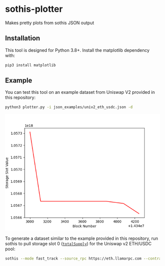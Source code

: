 # sothis-plotter

Makes pretty plots from sothis JSON output

## Installation

This tool is designed for Python 3.8+. Install the matplotlib dependency with:

```bash
pip3 install matplotlib
```

## Example

You can test this tool on an example dataset from Uniswap V2 provided in this repository:
```bash
python3 plotter.py -i json_examples/univ2_eth_usdc.json -d
```

![Plot](./example_plot.png)

To generate a dataset similar to the example provided in this repository, run sothis to pull storage slot 0 ([`totalSupply`](https://evm.storage/eth/17715162/0xb4e16d0168e52d35cacd2c6185b44281ec28c9dc)) for the Uniswap v2 ETH/USDC pool:
```bash
sothis --mode fast_track --source_rpc https://eth.llamarpc.com --contract_address 0xb4e16d0168e52d35cacd2c6185b44281ec28c9dc --storage_slot 0 --origin_block 14343000 --terminal_block 14345000 --filename univ2_eth_usdc.json
```
